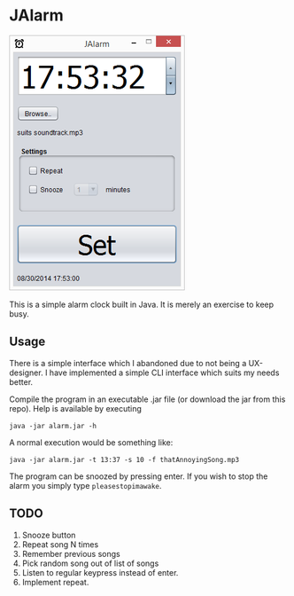 JAlarm
======
![Alt text](screenshot.jpg?raw=true "Screenshot under Windows")


This is a simple alarm clock built in Java. It is merely an exercise to keep busy.

Usage
-----

There is a simple interface which I abandoned due to not being a UX-designer. I have implemented a simple CLI interface which suits my needs better.

Compile the program in an executable .jar file (or download the jar from this repo). Help is available by executing

    java -jar alarm.jar -h

A normal execution would be something like:

    java -jar alarm.jar -t 13:37 -s 10 -f thatAnnoyingSong.mp3

The program can be snoozed by pressing enter. If you wish to stop the alarm you simply type `pleasestopimawake`. 

TODO
----
1. Snooze button
2. Repeat song N times
3. Remember previous songs
4. Pick random song out of list of songs
5. Listen to regular keypress instead of enter.
6. Implement repeat.
